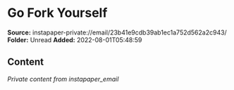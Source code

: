 # Go Fork Yourself

**Source:** instapaper-private://email/23b41e9cdb39ab1ec1a752d562a2c943/
**Folder:** Unread
**Added:** 2022-08-01T05:48:59




## Content
*Private content from instapaper_email*
